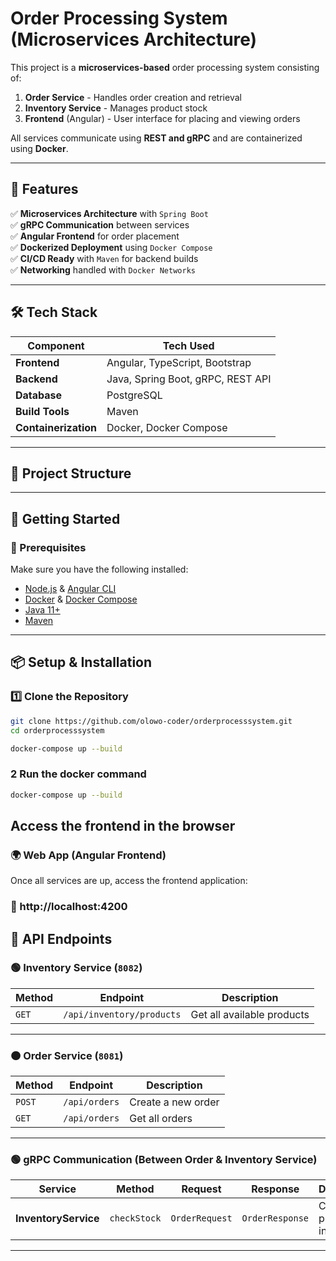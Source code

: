 # **Order Processing System (Microservices Architecture)**

This project is a **microservices-based** order processing system consisting of:
1. **Order Service** - Handles order creation and retrieval
2. **Inventory Service** - Manages product stock
3. **Frontend** (Angular) - User interface for placing and viewing orders

All services communicate using **REST and gRPC** and are containerized using **Docker**.

---

## **📌 Features**

✅ **Microservices Architecture** with `Spring Boot`  
✅ **gRPC Communication** between services  
✅ **Angular Frontend** for order placement  
✅ **Dockerized Deployment** using `Docker Compose`  
✅ **CI/CD Ready** with `Maven` for backend builds  
✅ **Networking** handled with `Docker Networks`

---

## **🛠️ Tech Stack**

| Component  | Tech Used |
|------------|------------|
| **Frontend**  | Angular, TypeScript, Bootstrap |
| **Backend**  | Java, Spring Boot, gRPC, REST API |
| **Database** | PostgreSQL |
| **Build Tools** | Maven |
| **Containerization** | Docker, Docker Compose |

---

## **📂 Project Structure**  


---

## **🚀 Getting Started**

### **🔹 Prerequisites**
Make sure you have the following installed:
- [Node.js](https://nodejs.org/) & [Angular CLI](https://angular.io/cli)
- [Docker](https://www.docker.com/) & [Docker Compose](https://docs.docker.com/compose/)
- [Java 11+](https://www.oracle.com/java/technologies/javase/jdk11-archive-downloads.html)
- [Maven](https://maven.apache.org/)

---

## **📦 Setup & Installation**

### **1️⃣ Clone the Repository**
```sh
git clone https://github.com/olowo-coder/orderprocesssystem.git
cd orderprocesssystem

docker-compose up --build
```

### **2 Run the docker command**
```sh
docker-compose up --build
```

## Access the frontend in the browser
### 🌍 Web App (Angular Frontend)
Once all services are up, access the frontend application:
### 🔗 http://localhost:4200 



## **📌 API Endpoints**

### **🟢 Inventory Service (`8082`)**
| Method | Endpoint | Description |
|--------|---------|------------|
| `GET` | `/api/inventory/products` | Get all available products |

---

### **🟠 Order Service (`8081`)**
| Method | Endpoint | Description |
|--------|---------|------------|
| `POST` | `/api/orders` | Create a new order |
| `GET` | `/api/orders` | Get all orders |
---

### **🟢 gRPC Communication (Between Order & Inventory Service)**
| Service | Method       | Request        | Response        | Description |
|---------|--------------|----------------|-----------------|------------|
| **InventoryService** | `checkStock` | `OrderRequest` | `OrderResponse` | Checks if a product is in stock 

---
